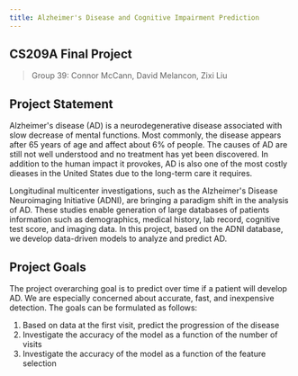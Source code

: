```yaml
---
title: Alzheimer's Disease and Cognitive Impairment Prediction
---
```


## CS209A Final Project

>Group $39$: Connor McCann, David Melancon, Zixi Liu

## Project Statement

Alzheimer's disease (AD) is a neurodegenerative disease associated with slow decrease of mental functions. Most commonly, the disease appears after $65$ years of age and affect about $6$% of people. The causes of AD are still not well understood and no treatment has yet been discovered. In addition to the human impact it provokes, AD is also one of the most costly dieases in the United States due to the long-term care it requires.

Longitudinal multicenter investigations, such as the Alzheimer's Disease Neuroimaging Initiative (ADNI), are bringing a paradigm shift in the analysis of AD. These studies enable generation of large databases of patients information such as demographics, medical history, lab record, cognitive test score, and imaging data. In this project, based on the ADNI database, we develop data-driven models to analyze and predict AD.

## Project Goals

The project overarching goal is to predict over time if a patient will develop AD. We are especially concerned about accurate, fast, and inexpensive detection. The goals can be formulated as follows:

1. Based on data at the first visit, predict the progression of the disease
2. Investigate the accuracy of the model as a function of the number of visits
3. Investigate the accuracy of the model as a function of the feature selection